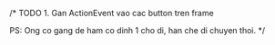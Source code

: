 /*
    TODO
    1. Gan ActionEvent vao cac button tren frame

PS: Ong co gang de ham co dinh 1 cho di, han che di chuyen thoi.
*/